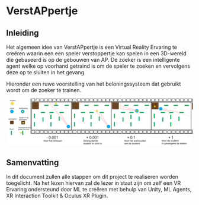 # VerstAPpertje

## Inleiding

Het algemeen idee van VerstAPpertje is een Virtual Reality Ervaring te creëren waarin een een speler verstoppertje kan spelen in een 3D-wereld die gebaseerd is op de gebouwen van AP.
De zoeker is een intelligente agent welke op voorhand getraind is om de speler te zoeken en vervolgens deze op te sluiten in het gevang.

Hieronder een ruwe voorstelling van het beloningssysteem dat gebruikt wordt om de zoeker te trainen.

![Spelverloop](DocAssets/spelverloop.svg)

## Samenvatting

In dit document zullen alle stappen om dit project te realiseren worden toegelicht. Na het lezen hiervan zal de lezer in staat zijn om zelf een VR Ervaring ondersteund door ML te creëren met behulp van Unity, ML Agents, XR Interaction Toolkit & Oculus XR Plugin.